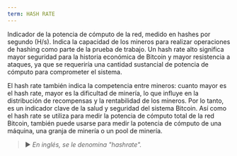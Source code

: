 ```yaml
---
term: HASH RATE
---
```


Indicador de la potencia de cómputo de la red, medido en hashes por segundo (H/s). Indica la capacidad de los mineros para realizar operaciones de hashing como parte de la prueba de trabajo. Un hash rate alto significa mayor seguridad para la historia económica de Bitcoin y mayor resistencia a ataques, ya que se requeriría una cantidad sustancial de potencia de cómputo para comprometer el sistema.

El hash rate también indica la competencia entre mineros: cuanto mayor es el hash rate, mayor es la dificultad de minería, lo que influye en la distribución de recompensas y la rentabilidad de los mineros. Por lo tanto, es un indicador clave de la salud y seguridad del sistema Bitcoin. Así como el hash rate se utiliza para medir la potencia de cómputo total de la red Bitcoin, también puede usarse para medir la potencia de cómputo de una máquina, una granja de minería o un pool de minería.

> ► *En inglés, se le denomina "hashrate".*
